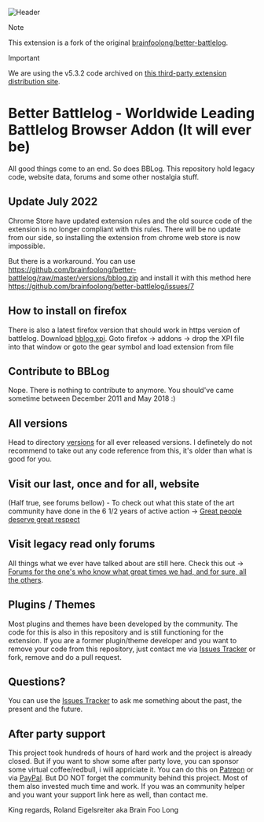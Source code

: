 ![Header](https://github.com/brainfoolong/better-battlelog/raw/master/images/github-header.jpg)

> [!NOTE]
> This extension is a fork of the original [brainfoolong/better-battlelog](https://github.com/brainfoolong/better-battlelog).

> [!IMPORTANT]
> We are using the v5.3.2 code archived on [this third-party extension distribution site](https://chrome-stats.com/d/better-battlelog-fix-bblog/download).

# Better Battlelog - Worldwide Leading Battlelog Browser Addon (It will ever be)

All good things come to an end. So does BBLog. This repository hold legacy code, website data, forums and some other nostalgia stuff.

## Update July 2022

Chrome Store have updated extension rules and the old source code of the extension is no longer compliant with this rules. There will be no update from our side, so installing the extension from chrome web store is now impossible.

But there is a workaround. You can use https://github.com/brainfoolong/better-battlelog/raw/master/versions/bblog.zip and install it with this method here  https://github.com/brainfoolong/better-battlelog/issues/7

## How to install on firefox

There is also a latest firefox version that should work in https version of battlelog.
Download [bblog.xpi](https://github.com/brainfoolong/better-battlelog/raw/master/versions/4.9.3/bblog.xpi).
Goto firefox -> addons -> drop the XPI file into that window or goto the gear symbol and load extension from file


## Contribute to BBLog

Nope. There is nothing to contribute to anymore. You should've came sometime between December 2011 and May 2018 :)

## All versions

Head to directory [versions](https://github.com/yakisova41/better-battlelog-mv3/blob/master/versions) for all ever released versions. I definetely do not recommend to take out any code reference from this, it's older than what is good for you.

## Visit our last, once and for all, website

(Half true, see forums bellow) - To check out what this state of the art community have done in the 6 1/2 years of active action -> [Great people deserve great respect](https://getbblog.com)

## Visit legacy read only forums

All things what we ever have talked about are still here. Check this out -> [Forums for the one's who know what great times we had, and for sure, all the others](https://getbblog.com/forums/sitemap.html).

## Plugins / Themes

Most plugins and themes have been developed by the community. The code for this is also in this repository and is still functioning for the extension. If you are a former plugin/theme developer and you want to remove your code from this repository, just contact me via [Issues Tracker](https://github.com/yakisova41/better-battlelog-mv3/issues) or fork, remove and do a pull request.

## Questions?

You can use the [Issues Tracker](https://github.com/yakisova41/better-battlelog-mv3/issues) to ask me something about the past, the present and the future.

## After party support 

This project took hundreds of hours of hard work and the project is already closed. But if you want to show some after party love, you can sponsor some virtual coffee/redbull, i will appriciate it. You can do this on [Patreon](https://www.patreon.com/brainfoolong) or via [PayPal](https://www.paypal.me/brainfoolong). But DO NOT forget the community behind this project. Most of them also invested much time and work. If you was an community helper and you want your support link here as well, than contact me.

King regards, Roland Eigelsreiter aka Brain Foo Long
